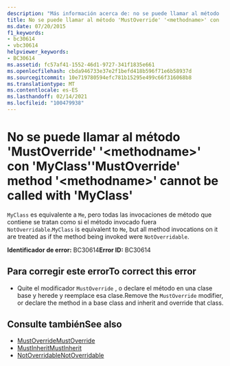 ```yaml
---
description: "Más información acerca de: no se puede llamar al método ' MustOverride ' ' <methodname> ' con ' MyClass '"
title: No se puede llamar al método 'MustOverride' '<methodname>' con 'MyClass'
ms.date: 07/20/2015
f1_keywords:
- bc30614
- vbc30614
helpviewer_keywords:
- BC30614
ms.assetid: fc57af41-1552-46d1-9727-341f1835e661
ms.openlocfilehash: cbda946733e37e2f1befd418b596f71e6b58937d
ms.sourcegitcommit: 10e719780594efc781b15295e499c66f316068b8
ms.translationtype: MT
ms.contentlocale: es-ES
ms.lasthandoff: 02/14/2021
ms.locfileid: "100479938"
---
```

# <a name="mustoverride-method-methodname-cannot-be-called-with-myclass"></a><span data-ttu-id="0f58e-103">No se puede llamar al método 'MustOverride' '\<methodname>' con 'MyClass'</span><span class="sxs-lookup"><span data-stu-id="0f58e-103">'MustOverride' method '\<methodname>' cannot be called with 'MyClass'</span></span>

<span data-ttu-id="0f58e-104">`MyClass` es equivalente a `Me`, pero todas las invocaciones de método que contiene se tratan como si el método invocado fuera `NotOverridable`.</span><span class="sxs-lookup"><span data-stu-id="0f58e-104">`MyClass` is equivalent to `Me`, but all method invocations on it are treated as if the method being invoked were `NotOverridable`.</span></span>  
  
 <span data-ttu-id="0f58e-105">**Identificador de error:** BC30614</span><span class="sxs-lookup"><span data-stu-id="0f58e-105">**Error ID:** BC30614</span></span>  
  
## <a name="to-correct-this-error"></a><span data-ttu-id="0f58e-106">Para corregir este error</span><span class="sxs-lookup"><span data-stu-id="0f58e-106">To correct this error</span></span>  
  
- <span data-ttu-id="0f58e-107">Quite el modificador `MustOverride` , o declare el método en una clase base y herede y reemplace esa clase.</span><span class="sxs-lookup"><span data-stu-id="0f58e-107">Remove the `MustOverride` modifier, or declare the method in a base class and inherit and override that class.</span></span>  
  
## <a name="see-also"></a><span data-ttu-id="0f58e-108">Consulte también</span><span class="sxs-lookup"><span data-stu-id="0f58e-108">See also</span></span>

- [<span data-ttu-id="0f58e-109">MustOverride</span><span class="sxs-lookup"><span data-stu-id="0f58e-109">MustOverride</span></span>](../language-reference/modifiers/mustoverride.md)
- [<span data-ttu-id="0f58e-110">MustInherit</span><span class="sxs-lookup"><span data-stu-id="0f58e-110">MustInherit</span></span>](../language-reference/modifiers/mustinherit.md)
- [<span data-ttu-id="0f58e-111">NotOverridable</span><span class="sxs-lookup"><span data-stu-id="0f58e-111">NotOverridable</span></span>](../language-reference/modifiers/notoverridable.md)
